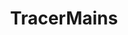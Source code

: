 ---
title: TracerMains
crosslinks:
- OverwatchUniversity
- Overwatch
- livven
- OWConsole
- Competitiveoverwatch
---